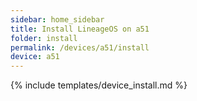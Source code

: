 ```yaml
---
sidebar: home_sidebar
title: Install LineageOS on a51
folder: install
permalink: /devices/a51/install
device: a51
---
```

{% include templates/device_install.md %}
